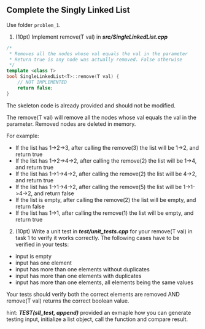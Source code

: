 ## Complete the Singly Linked List

Use folder ```problem_1```.

1. (10pt) Implement remove(T val) in ***src/SingleLinkedList.cpp***
```C++
/*
 * Removes all the nodes whose val equals the val in the parameter
 * Return true is any node was actually removed. False otherwise
 */
template <class T>
bool SingleLinkedList<T>::remove(T val) {
    // NOT IMPLEMENTED
    return false;
}
```
The skeleton code is already provided and should not be modified. 

The remove(T val) will remove all the nodes whose val equals the val in the parameter. Removed nodes are deleted in memory.

For example:
* If the list has 1->2->3, after calling the remove(3) the list will be 1->2, and return true
* If the list has 1->2->4->2, after calling the remove(2) the list will be 1->4, and return true
* If the list has 1->1->4->2, after calling the remove(2) the list will be 4->2, and return true
* If the list has 1->1->4->2, after calling the remove(5) the list will be 1->1->4->2, and return false
* If the list is empty, after calling the remove(2) the list will be empty, and return false
* If the list has 1->1, after calling the remove(1) the list will be empty, and return true


2. (10pt) Write a unit test in ***test/unit_tests.cpp*** for your remove(T val) in task 1 to verify it works correctly. The following cases have to be verified in your tests:
* input is empty
* input has one element
* input has more than one elements without duplicates
* input has more than one elements with duplicates
* input has more than one elements, all elements being the same values

Your tests should verify both the correct elements are removed AND remove(T val) returns the correct boolean value.

hint: ***TEST(sll_test, append)*** provided an exmaple how you can generate testing input, initialize a list object, call the function and compare result.
